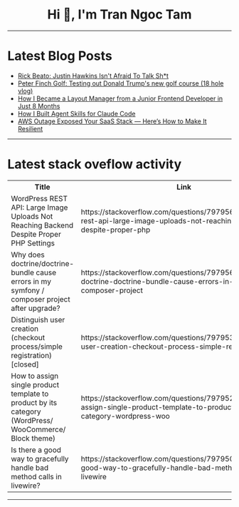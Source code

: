<h1 align="center">Hi 👋, I'm Tran Ngoc Tam</h1>

---

# Latest Blog Posts 
<!-- BLOG-POST-LIST:START -->
- [Rick Beato: Justin Hawkins Isn&#39;t Afraid To Talk Sh*t](https://dev.to/music_youtube/rick-beato-justin-hawkins-isnt-afraid-to-talk-sht-42fe)
- [Peter Finch Golf: Testing out Donald Trump&#39;s new golf course &lpar;18 hole vlog&rpar;](https://dev.to/youtube_golf/peter-finch-golf-testing-out-donald-trumps-new-golf-course-18-hole-vlog-kfd)
- [How I Became a Layout Manager from a Junior Frontend Developer in Just 8 Months](https://dev.to/usman_awan/how-i-became-a-layout-manager-from-a-junior-frontend-developer-in-just-8-months-407d)
- [How I Built Agent Skills for Claude Code](https://dev.to/nunc/how-i-built-agent-skills-for-claude-code-oj4)
- [AWS Outage Exposed Your SaaS Stack — Here’s How to Make It Resilient](https://dev.to/aws-builders/aws-outage-exposed-your-saas-stack-heres-how-to-make-it-resilient-40gj)
<!-- BLOG-POST-LIST:END -->

---

# Latest stack oveflow activity
<table>
  <tr><th>Title</th><th>Link</th></tr>
  <!-- STACKOVERFLOW:START --><tr><td>WordPress REST API: Large Image Uploads Not Reaching Backend Despite Proper PHP Settings</td><td>https://stackoverflow.com/questions/79795669/wordpress-rest-api-large-image-uploads-not-reaching-backend-despite-proper-php</td></tr><tr><td>Why does doctrine/doctrine-bundle cause errors in my symfony / composer project after upgrade?</td><td>https://stackoverflow.com/questions/79795647/why-does-doctrine-doctrine-bundle-cause-errors-in-my-symfony-composer-project</td></tr><tr><td>Distinguish user creation &lpar;checkout process/simple registration&rpar; [closed]</td><td>https://stackoverflow.com/questions/79795356/distinguish-user-creation-checkout-process-simple-registration</td></tr><tr><td>How to assign single product template to product by its category &lpar;WordPress/ WooCommerce/ Block theme&rpar;</td><td>https://stackoverflow.com/questions/79795207/how-to-assign-single-product-template-to-product-by-its-category-wordpress-woo</td></tr><tr><td>Is there a good way to gracefully handle bad method calls in livewire?</td><td>https://stackoverflow.com/questions/79795008/is-there-a-good-way-to-gracefully-handle-bad-method-calls-in-livewire</td></tr><!-- STACKOVERFLOW:END -->
</table>

---


